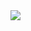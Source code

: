 <img src="https://img.shields.io/badge/auth0-EB5424.svg?style=for-the-badge&logo=Auth0&logoColor=white">